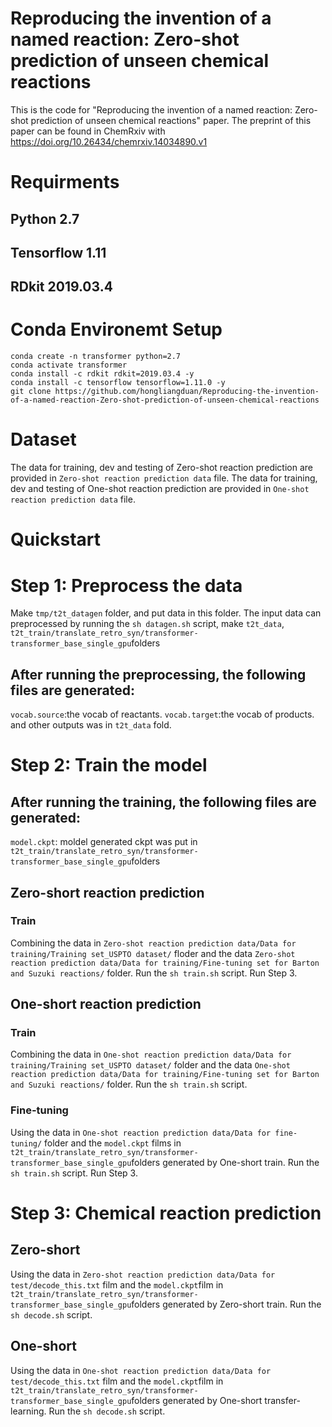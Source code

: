 # Reproducing the invention of a named reaction: Zero-shot prediction of unseen chemical reactions
This is the code for "Reproducing the invention of a named reaction: Zero-shot prediction of unseen chemical reactions" paper.  The preprint of this paper can be found in ChemRxiv with https://doi.org/10.26434/chemrxiv.14034890.v1

# Requirments
## Python 2.7
## Tensorflow 1.11
## RDkit 2019.03.4

# Conda Environemt Setup
```
conda create -n transformer python=2.7
conda activate transformer
conda install -c rdkit rdkit=2019.03.4 -y
conda install -c tensorflow tensorflow=1.11.0 -y
git clone https://github.com/hongliangduan/Reproducing-the-invention-of-a-named-reaction-Zero-shot-prediction-of-unseen-chemical-reactions
```

# Dataset
The data for training, dev and testing of Zero-shot reaction prediction are provided in ```Zero-shot reaction prediction data``` file. 
The data for training, dev and testing of One-shot reaction prediction are provided in ```One-shot reaction prediction data``` file.

# Quickstart
# Step 1: Preprocess the data
Make ```tmp/t2t_datagen``` folder, and put data in this folder.
The input data can preprocessed by running the ``` sh datagen.sh ``` script, make ```t2t_data```, ```t2t_train/translate_retro_syn/transformer-transformer_base_single_gpu```folders
## After running the preprocessing, the following files are generated:
```vocab.source```:the vocab of reactants.
```vocab.target```:the vocab of products.
and other outputs was in ```t2t_data``` fold.

# Step 2: Train the model
## After running the training, the following files are generated:
```model.ckpt```: moldel generated ckpt was put in ```t2t_train/translate_retro_syn/transformer-transformer_base_single_gpu```folders 
## Zero-short reaction prediction
### Train
Combining the data in ```Zero-shot reaction prediction data/Data for training/Training set_USPTO dataset/``` floder and the data ```Zero-shot reaction prediction data/Data for training/Fine-tuning set for Barton and Suzuki reactions/``` folder.
Run the ```sh train.sh``` script.
Run Step 3.
## One-short reaction prediction
### Train
Combining the data in ```One-shot reaction prediction data/Data for training/Training set_USPTO dataset/``` folder and the data ```One-shot reaction prediction data/Data for training/Fine-tuning set for Barton and Suzuki reactions/``` folder.
Run the ```sh train.sh``` script.
### Fine-tuning
Using the data in ```One-shot reaction prediction data/Data for fine-tuning/``` folder and the ```model.ckpt``` films in ```t2t_train/translate_retro_syn/transformer-transformer_base_single_gpu```folders generated by One-short train.
Run the ```sh train.sh``` script.
Run Step 3.


# Step 3: Chemical reaction prediction
## Zero-short 
Using the data in ```Zero-shot reaction prediction data/Data for test/decode_this.txt``` film and the ```model.ckpt```film in  ```t2t_train/translate_retro_syn/transformer-transformer_base_single_gpu```folders generated by Zero-short train.
Run the ```sh decode.sh``` script.

## One-short
Using the data in ```One-shot reaction prediction data/Data for test/decode_this.txt``` film and the ```model.ckpt```film in  ```t2t_train/translate_retro_syn/transformer-transformer_base_single_gpu```folders generated by One-short transfer-learning.
Run the ```sh decode.sh``` script.
